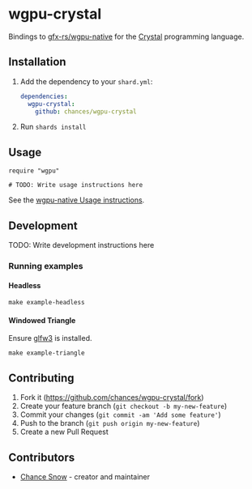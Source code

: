 # wgpu-crystal

Bindings to [gfx-rs/wgpu-native](https://github.com/gfx-rs/wgpu-native) for the [Crystal](https://crystal-lang.org/) programming language.

## Installation

1. Add the dependency to your `shard.yml`:

   ```yaml
   dependencies:
     wgpu-crystal:
       github: chances/wgpu-crystal
   ```

2. Run `shards install`

## Usage

```crystal
require "wgpu"

# TODO: Write usage instructions here
```

See the [wgpu-native Usage instructions](https://github.com/gfx-rs/wgpu-native#usage).

## Development

TODO: Write development instructions here

### Running examples

#### Headless

`make example-headless`

#### Windowed Triangle

Ensure [glfw3](https://formulae.brew.sh/formula/glfw) is installed.

`make example-triangle`

## Contributing

1. Fork it (<https://github.com/chances/wgpu-crystal/fork>)
2. Create your feature branch (`git checkout -b my-new-feature`)
3. Commit your changes (`git commit -am 'Add some feature'`)
4. Push to the branch (`git push origin my-new-feature`)
5. Create a new Pull Request

## Contributors

- [Chance Snow](https://github.com/chances) - creator and maintainer
